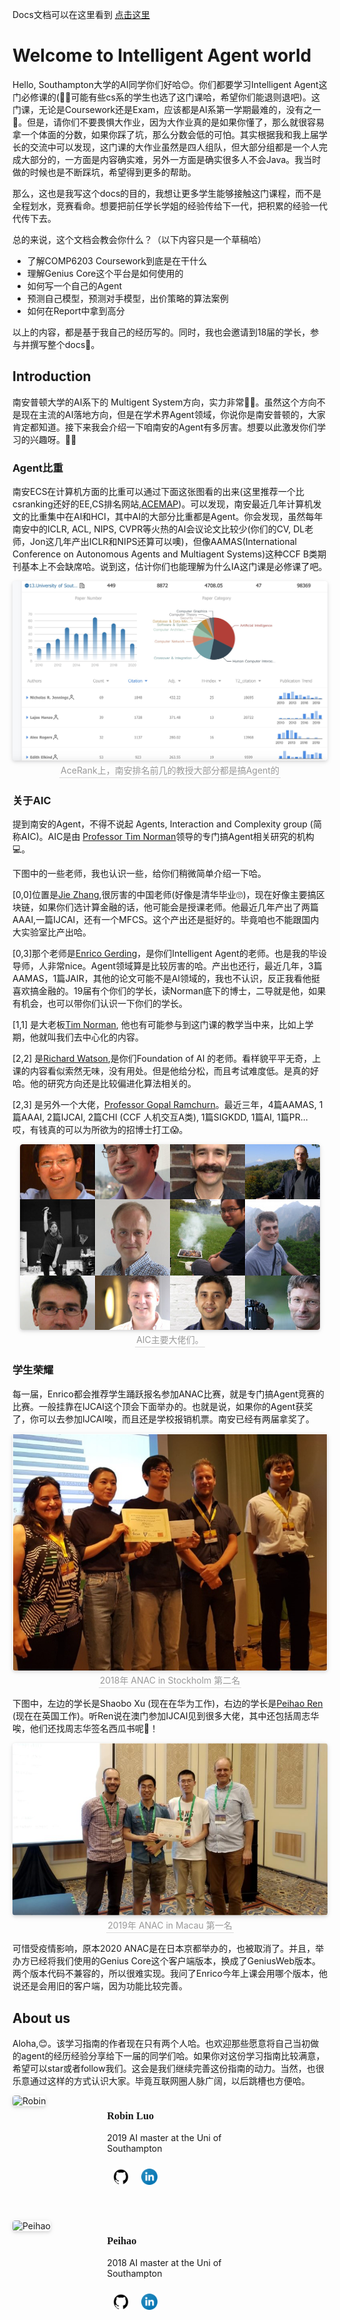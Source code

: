 Docs文档可以在这里看到 [点击这里](https://robinluonanjing.github.io/UoSouthampton-Intelligent-Agent-Docs/)

# Welcome to Intelligent Agent world
Hello, Southampton大学的AI同学你们好哈😊。你们都要学习Intelligent Agent这门必修课的(🤦‍♂️可能有些cs系的学生也选了这门课哈，希望你们能退则退吧)。这门课，无论是Coursework还是Exam，应该都是AI系第一学期最难的，没有之一🤣。但是，请你们不要畏惧大作业，因为大作业真的是如果你懂了，那么就很容易拿一个体面的分数，如果你踩了坑，那么分数会低的可怕。其实根据我和我上届学长的交流中可以发现，这门课的大作业虽然是四人组队，但大部分组都是一个人完成大部分的，一方面是内容确实难，另外一方面是确实很多人不会Java。我当时做的时候也是不断踩坑，希望得到更多的帮助。

那么，这也是我写这个docs的目的，我想让更多学生能够接触这门课程，而不是全程划水，竞赛看命。想要把前任学长学姐的经验传给下一代，把积累的经验一代代传下去。

总的来说，这个文档会教会你什么？（以下内容只是一个草稿哈）

* 了解COMP6203 Coursework到底是在干什么
* 理解Genius Core这个平台是如何使用的
* 如何写一个自己的Agent
* 预测自己模型，预测对手模型，出价策略的算法案例
* 如何在Report中拿到高分

以上的内容，都是基于我自己的经历写的。同时，我也会邀请到18届的学长，参与并撰写整个docs👊。

## Introduction
南安普顿大学的AI系下的 Multigent System方向，实力非常🐂🍺。虽然这个方向不是现在主流的AI落地方向，但是在学术界Agent领域，你说你是南安普顿的，大家肯定都知道。接下来我会介绍一下咱南安的Agent有多厉害。想要以此激发你们学习的兴趣呀。🙌🏻


### Agent比重
南安ECS在计算机方面的比重可以通过下面这张图看的出来(这里推荐一个比csranking还好的EE,CS排名网站,[ACEMAP](https://www.acemap.info/ranking))。可以发现，南安最近几年计算机发文的比重集中在AI和HCI，其中AI的大部分比重都是Agent。你会发现，虽然每年南安中的ICLR, ACL, NIPS, CVPR等火热的AI会议论文比较少(你们的CV, DL老师，Jon这几年产出ICLR和NIPS还算可以噢)，但像AAMAS(International Conference on Autonomous Agents and Multiagent Systems)这种CCF B类期刊基本上不会缺席哈。说到这，估计你们也能理解为什么IA这门课是必修课了吧。
<center>
    <img style="border-radius: 0.3125em;
    box-shadow: 0 2px 4px 0 rgba(34,36,38,.12),0 2px 10px 0 rgba(34,36,38,.08);" 
    src="docs/img/introduction/agentSoton.jpg">
    <br>
    <div style="color:orange; border-bottom: 1px solid #d9d9d9;
    display: inline-block;
    color: #999;
    padding: 2px;">AceRank上，南安排名前几的教授大部分都是搞Agent的 </div>
</center>



### 关于AIC
提到南安的Agent，不得不说起 Agents, Interaction and Complexity group (简称AIC)。AIC是由 [Professor Tim Norman](https://www.ecs.soton.ac.uk/people/tjn1f15#_ga=2.258324554.13544906.1602674669-357846429.1552973807)领导的专门搞Agent相关研究的机构💻。

下图中的一些老师，我也认识一些，给你们稍微简单介绍一下哈。

[0,0]位置是[Jie Zhang](https://www.ecs.soton.ac.uk/people/jz5c16#_ga=2.31864318.13544906.1602674669-357846429.1552973807),很厉害的中国老师(好像是清华毕业🙄)，现在好像主要搞区块链，如果你们选计算金融的话，他可能会是授课老师。他最近几年产出了两篇AAAI,一篇IJCAI，还有一个MFCS。这个产出还是挺好的。毕竟咱也不能跟国内大实验室比产出哈。

[0,3]那个老师是[Enrico Gerding](http://www.southampton.ac.uk/~eg/#_ga=2.127909581.13544906.1602674669-357846429.1552973807)，是你们Intelligent Agent的老师。也是我的毕设导师，人非常nice。Agent领域算是比较厉害的哈。产出也还行，最近几年，3篇AAMAS，1篇JAIR，其他的论文可能不是AI领域的，我也不认识，反正我看他挺喜欢搞金融的。19届有个你们的学长，读Norman底下的博士，二导就是他，如果有机会，也可以带你们认识一下你们的学长。

[1,1] 是大老板[Tim Norman](https://www.ecs.soton.ac.uk/people/tjn1f15#_ga=2.258324554.13544906.1602674669-357846429.1552973807), 他也有可能参与到这门课的教学当中来，比如上学期，他就叫我们去中心化的内容。

[2,2] 是[Richard Watson](https://cmg.soton.ac.uk/people/raw1/),是你们Foundation of AI 的老师。看样貌平平无奇，上课的内容看似索然无味，没有用处。但是他给分松，而且考试难度低。是真的好哈。他的研究方向还是比较偏进化算法相关的。

[2,3] 是另外一个大佬，[Professor Gopal Ramchurn](https://www.ecs.soton.ac.uk/people/sdr1#publications)。最近三年，4篇AAMAS, 1篇AAAI, 2篇IJCAI, 2篇CHI (CCF 人机交互A类), 1篇SIGKDD, 1篇AI, 1篇PR... 哎，有钱真的可以为所欲为的招博士打工😱。

<center>
    <img style="border-radius: 0.3125em;
    box-shadow: 0 2px 4px 0 rgba(34,36,38,.12),0 2px 10px 0 rgba(34,36,38,.08);" 
    src="docs/img/introduction/AIC.jpg">
    <br>
    <div style="color:orange; border-bottom: 1px solid #d9d9d9;
    display: inline-block;
    color: #999;
    padding: 2px;">AIC主要大佬们。</div>
</center>




### 学生荣耀
每一届，Enrico都会推荐学生踊跃报名参加ANAC比赛，就是专门搞Agent竞赛的比赛。一般挂靠在IJCAI这个顶会下面举办的。也就是说，如果你的Agent获奖了，你可以去参加IJCAI唉，而且还是学校报销机票。南安已经有两届拿奖了。
<center>
    <img style="border-radius: 0.3125em;
    box-shadow: 0 2px 4px 0 rgba(34,36,38,.12),0 2px 10px 0 rgba(34,36,38,.08);" 
    src="docs/img/introduction/anac2018.png">
    <br>
    <div style="color:orange; border-bottom: 1px solid #d9d9d9;
    display: inline-block;
    color: #999;
    padding: 2px;">2018年 ANAC in Stockholm 第二名 </div>
</center>

下图中，左边的学长是Shaobo Xu (现在在华为工作)，右边的学长是[Peihao Ren](https://github.com/renph) (现在在英国工作)。听Ren说在澳门参加IJCAI见到很多大佬，其中还包括周志华唉，他们还找周志华签名西瓜书呢🥳！
<center>
    <img style="border-radius: 0.3125em;
    box-shadow: 0 2px 4px 0 rgba(34,36,38,.12),0 2px 10px 0 rgba(34,36,38,.08);" 
    src="docs/img/introduction/anac2019.png">
    <br>
    <div style="color:orange; border-bottom: 1px solid #d9d9d9;
    display: inline-block;
    color: #999;
    padding: 2px;">2019年 ANAC in Macau 第一名 </div>
</center>

可惜受疫情影响，原本2020 ANAC是在日本京都举办的，也被取消了。并且，举办方已经将我们使用的Genius Core这个客户端版本，换成了GeniusWeb版本。两个版本代码不兼容的，所以很难实现。我问了Enrico今年上课会用哪个版本，他说还是会用旧的客户端，因为功能比较完善。


## About us
Aloha,😊。该学习指南的作者现在只有两个人哈。也欢迎那些愿意将自己当初做的agent的经历经验分享给下一届的同学们哈。如果你对这份学习指南比较满意，希望可以star或者follow我们。这会是我们继续完善这份指南的动力。当然，也很乐意通过这样的方式认识大家。毕竟互联网圈人脉广阔，以后跳槽也方便哈。

<div style="height: 200px;">
<span style="width: 30%;height:30%;float:left">  
    <img src="https://avatars1.githubusercontent.com/u/28834567?s=400&u=2e522f94f4e0ad980cececa0593be0f0e2c2dcb2&v=4" alt="Robin" width="80%" style="border-radius: 0.3125em;box-shadow: 0 2px 4px 0 rgba(34,36,38,.12),0 2px 10px 0 rgba(34,36,38,.08);">
</span>

<span style="float: left;width: 50%">
 <h3 style="font-family: 'Apple Braille'">Robin Luo</h3>
 
 <p stpyle="color: #666666;font-family: 'Apple LiSung'">2019 AI master at the Uni of Southampton
 </p>
 
 <p>
  <a href="https://github.com/RobinLuoNanjing">
    <img src="docs/img/site/github.png" alt="github" width="10%" style="float: left;margin: 10px">
  </a>
   <a href="https://www.linkedin.com/in/mingmingluo/">
      <img src="docs/img/site/linkedin-icon.svg" alt="linkedin" width="10%" style="float: left;margin: 10px">
   </a>
 </p>
</span>
</div>

<div style="height: 200px">
<span style="width: 30%;height:30%;float:left">  
    <img src="https://avatars3.githubusercontent.com/u/20392429?s=400&u=a6a630ee43e19efe5234fff256e31aec8c922bd1&v=4" alt="Peihao" width="80%" style="border-radius: 0.3125em;box-shadow: 0 2px 4px 0 rgba(34,36,38,.12),0 2px 10px 0 rgba(34,36,38,.08);">
</span>

<span style="float: left;width: 50%">
 <h3 style="font-family: 'Apple Braille'">Peihao</h3>
 
 <p stpyle="color: #666666;font-family: 'Apple LiSung'">2018 AI master at the Uni of Southampton
 </p>
 
 <p>
  <a href="https://github.com/renph">
    <img src="docs/img/site/github.png" alt="github" width="10%" style="float: left;margin: 10px">
  </a>
   <a href="https://www.linkedin.com/in/peihao-ren/">
      <img src="docs/img/site/linkedin-icon.svg" alt="linkedin" width="10%" style="float: left;margin: 10px">
   </a>
 </p>
</span>
</div>










